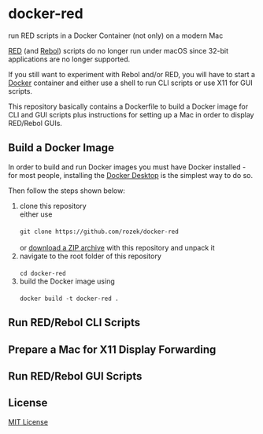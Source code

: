 # docker-red #

run RED scripts in a Docker Container (not only) on a modern Mac

[RED](https://www.red-lang.org/p/about.html) (and [Rebol](http://www.rebol.com/)) scripts do no longer run under macOS since 32-bit applications are no longer supported.

If you still want to experiment with Rebol and/or RED, you will have to start a [Docker](https://www.docker.com/) container and either use a shell to run CLI scripts or use X11 for GUI scripts.

This repository basically contains a Dockerfile to build a Docker image for CLI and GUI scripts plus instructions for setting up a Mac in order to display RED/Rebol GUIs.

## Build a Docker Image ##

In order to build and run Docker images you must have Docker installed - for most people, installing the [Docker Desktop](https://www.docker.com/products/docker-desktop/) is the simplest way to do so.

Then follow the steps shown below:

1. clone this repository<br>either use<br>&nbsp;<br>`git clone https://github.com/rozek/docker-red`<br>&nbsp;<br>or [download a ZIP archive](https://github.com/rozek/docker-red/archive/refs/heads/main.zip) with this repository and unpack it
2. navigate to the root folder of this repository<br>&nbsp;<br>`cd docker-red`
3. build the Docker image using<br>&nbsp;<br>`docker build -t docker-red .`

## Run RED/Rebol CLI Scripts ##

## Prepare a Mac for X11 Display Forwarding ##

## Run RED/Rebol GUI Scripts ##


## License ##

[MIT License](LICENSE.md)
